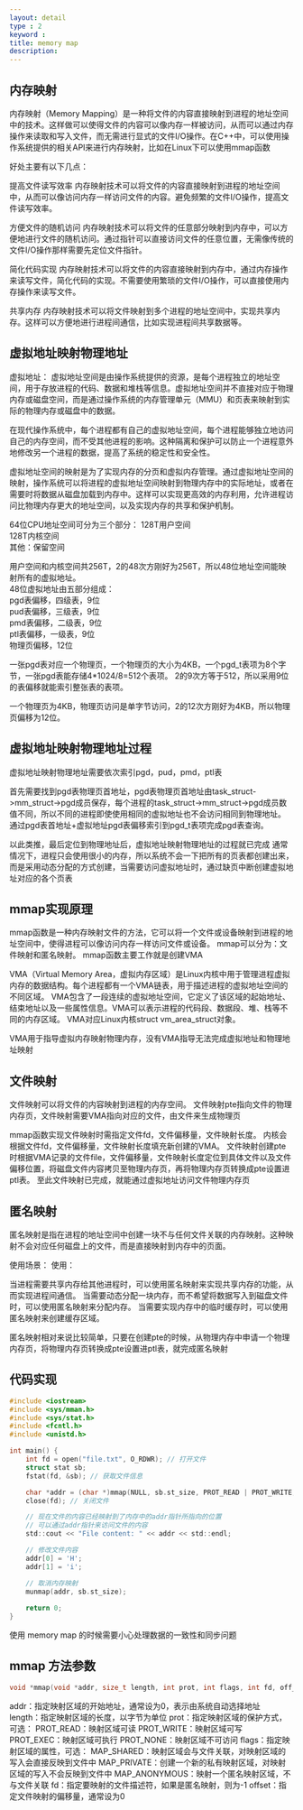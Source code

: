```yaml
---
layout: detail
type : 2
keyword :     
title: memory map
description: 
---
```


## 内存映射

内存映射（Memory Mapping）是一种将文件的内容直接映射到进程的地址空间中的技术。这样做可以使得文件的内容可以像内存一样被访问，从而可以通过内存操作来读取和写入文件，而无需进行显式的文件I/O操作。在C++中，可以使用操作系统提供的相关API来进行内存映射，比如在Linux下可以使用mmap函数

好处主要有以下几点：

提高文件读写效率
内存映射技术可以将文件的内容直接映射到进程的地址空间中，从而可以像访问内存一样访问文件的内容。避免频繁的文件I/O操作，提高文件读写效率。

方便文件的随机访问
内存映射技术可以将文件的任意部分映射到内存中，可以方便地进行文件的随机访问。通过指针可以直接访问文件的任意位置，无需像传统的文件I/O操作那样需要先定位文件指针。

简化代码实现
内存映射技术可以将文件的内容直接映射到内存中，通过内存操作来读写文件，简化代码的实现。不需要使用繁琐的文件I/O操作，可以直接使用内存操作来读写文件。

共享内存
内存映射技术可以将文件映射到多个进程的地址空间中，实现共享内存。这样可以方便地进行进程间通信，比如实现进程间共享数据等。

## 虚拟地址映射物理地址

虚拟地址：
虚拟地址空间是由操作系统提供的资源，是每个进程独立的地址空间，用于存放进程的代码、数据和堆栈等信息。虚拟地址空间并不直接对应于物理内存或磁盘空间，而是通过操作系统的内存管理单元（MMU）和页表来映射到实际的物理内存或磁盘中的数据。

在现代操作系统中，每个进程都有自己的虚拟地址空间，每个进程能够独立地访问自己的内存空间，而不受其他进程的影响。这种隔离和保护可以防止一个进程意外地修改另一个进程的数据，提高了系统的稳定性和安全性。

虚拟地址空间的映射是为了实现内存的分页和虚拟内存管理。通过虚拟地址空间的映射，操作系统可以将进程的虚拟地址空间映射到物理内存中的实际地址，或者在需要时将数据从磁盘加载到内存中。这样可以实现更高效的内存利用，允许进程访问比物理内存更大的地址空间，以及实现内存的共享和保护机制。


64位CPU地址空间可分为三个部分：
128T用户空间   
128T内核空间   
其他：保留空间


用户空间和内核空间共256T，2的48次方刚好为256T，所以48位地址空间能映射所有的虚拟地址。   
48位虚拟地址由五部分组成：   
pgd表偏移，四级表，9位   
pud表偏移，三级表，9位   
pmd表偏移，二级表，9位   
ptl表偏移，一级表，9位   
物理页偏移，12位   

一张pgd表对应一个物理页，一个物理页的大小为4KB，一个pgd_t表项为8个字节，一张pgd表能存储4*1024/8=512个表项。
2的9次方等于512，所以采用9位的表偏移就能索引整张表的表项。

一个物理页为4KB，物理页访问是单字节访问，2的12次方刚好为4KB，所以物理页偏移为12位。

## 虚拟地址映射物理地址过程
虚拟地址映射物理地址需要依次索引pgd，pud，pmd，ptl表

首先需要找到pgd表物理页首地址，pgd表物理页首地址由task_struct->mm_struct->pgd成员保存，每个进程的task_struct->mm_struct->pgd成员数值不同，所以不同的进程即使使用相同的虚拟地址也不会访问相同到物理地址。
通过pgd表首地址+虚拟地址pgd表偏移索引到pgd_t表项完成pgd表查询。


以此类推，最后定位到物理地址后，虚拟地址映射物理地址的过程就已完成
通常情况下，进程只会使用很小的内存，所以系统不会一下把所有的页表都创建出来，而是采用动态分配的方式创建，当需要访问虚拟地址时，通过缺页中断创建虚拟地址对应的各个页表

## mmap实现原理

mmap函数是一种内存映射文件的方法，它可以将一个文件或设备映射到进程的地址空间中，使得进程可以像访问内存一样访问文件或设备。
mmap可以分为：文件映射和匿名映射。
mmap函数主要工作就是创建VMA

VMA（Virtual Memory Area，虚拟内存区域）是Linux内核中用于管理进程虚拟内存的数据结构。每个进程都有一个VMA链表，用于描述进程的虚拟地址空间的不同区域。
VMA包含了一段连续的虚拟地址空间，它定义了该区域的起始地址、结束地址以及一些属性信息。VMA可以表示进程的代码段、数据段、堆、栈等不同的内存区域。
VMA对应Linux内核struct vm_area_struct对象。

VMA用于指导虚拟内存映射物理内存，没有VMA指导无法完成虚拟地址和物理地址映射

## 文件映射

文件映射可以将文件的内容映射到进程的内存空间。
文件映射pte指向文件的物理内存页，文件映射需要VMA指向对应的文件，由文件来生成物理页

mmap函数实现文件映射时需指定文件fd，文件偏移量，文件映射长度。
内核会根据文件fd，文件偏移量，文件映射长度填充新创建的VMA。
文件映射创建pte时根据VMA记录的文件file，文件偏移量，文件映射长度定位到具体文件以及文件偏移位置，将磁盘文件内容拷贝至物理内存页，再将物理内存页转换成pte设置进ptl表。
至此文件映射已完成，就能通过虚拟地址访问文件物理内存页

## 匿名映射

匿名映射是指在进程的地址空间中创建一块不与任何文件关联的内存映射。这种映射不会对应任何磁盘上的文件，而是直接映射到内存中的页面。

使用场景：
使用：

当进程需要共享内存给其他进程时，可以使用匿名映射来实现共享内存的功能，从而实现进程间通信。
当需要动态分配一块内存，而不希望将数据写入到磁盘文件时，可以使用匿名映射来分配内存。
当需要实现内存中的临时缓存时，可以使用匿名映射来创建缓存区域。

匿名映射相对来说比较简单，只要在创建pte的时候，从物理内存中申请一个物理内存页，将物理内存页转换成pte设置进ptl表，就完成匿名映射

## 代码实现

```c
#include <iostream>
#include <sys/mman.h>
#include <sys/stat.h>
#include <fcntl.h>
#include <unistd.h>

int main() {
    int fd = open("file.txt", O_RDWR); // 打开文件
    struct stat sb;
    fstat(fd, &sb); // 获取文件信息

    char *addr = (char *)mmap(NULL, sb.st_size, PROT_READ | PROT_WRITE, MAP_SHARED, fd, 0); // 将文件映射到内存
    close(fd); // 关闭文件

    // 现在文件的内容已经映射到了内存中的addr指针所指向的位置
    // 可以通过addr指针来访问文件的内容
    std::cout << "File content: " << addr << std::endl;

    // 修改文件内容
    addr[0] = 'H';
    addr[1] = 'i';

    // 取消内存映射
    munmap(addr, sb.st_size);
    
    return 0;
}
```

使用 memory map 的时候需要小心处理数据的一致性和同步问题

## mmap 方法参数
```c
void *mmap(void *addr, size_t length, int prot, int flags, int fd, off_t offset);
```

addr：指定映射区域的开始地址，通常设为0，表示由系统自动选择地址
length：指定映射区域的长度，以字节为单位
prot：指定映射区域的保护方式，可选：
PROT_READ：映射区域可读
PROT_WRITE：映射区域可写
PROT_EXEC：映射区域可执行
PROT_NONE：映射区域不可访问
flags：指定映射区域的属性，可选：
MAP_SHARED：映射区域会与文件关联，对映射区域的写入会直接反映到文件中
MAP_PRIVATE：创建一个新的私有映射区域，对映射区域的写入不会反映到文件中
MAP_ANONYMOUS：映射一个匿名映射区域，不与文件关联
fd：指定要映射的文件描述符，如果是匿名映射，则为-1
offset：指定文件映射的偏移量，通常设为0